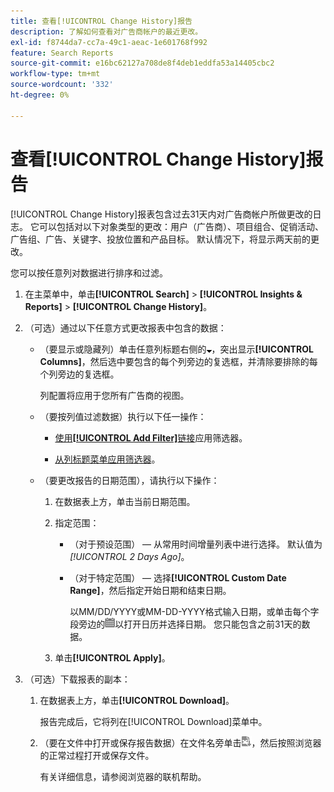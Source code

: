```yaml
---
title: 查看[!UICONTROL Change History]报告
description: 了解如何查看对广告商帐户的最近更改。
exl-id: f8744da7-cc7a-49c1-aeac-1e601768f992
feature: Search Reports
source-git-commit: e16bc62127a708de8f4deb1eddfa53a14405cbc2
workflow-type: tm+mt
source-wordcount: '332'
ht-degree: 0%

---
```


# 查看[!UICONTROL Change History]报告

[!UICONTROL Change History]报表包含过去31天内对广告商帐户所做更改的日志。 它可以包括对以下对象类型的更改：用户（广告商）、项目组合、促销活动、广告组、广告、关键字、投放位置和产品目标。 默认情况下，将显示两天前的更改。

您可以按任意列对数据进行排序和过滤。

1. 在主菜单中，单击&#x200B;**[!UICONTROL Search]** > **[!UICONTROL Insights & Reports]** > **[!UICONTROL Change History]**。

1. （可选）通过以下任意方式更改报表中包含的数据：

   * （要显示或隐藏列）单击任意列标题右侧的![向下箭头](/help/search-social-commerce/assets/arrow-down-expand.png "向下箭头")，突出显示&#x200B;**[!UICONTROL Columns]**，然后选中要包含的每个列旁边的复选框，并清除要排除的每个列旁边的复选框。

     列配置将应用于您所有广告商的视图。

   * （要按列值过滤数据）执行以下任一操作：

      * [使用&#x200B;**[!UICONTROL Add Filter]**&#x200B;链接](/help/search-social-commerce/common-tasks/data-views/ad-hoc-settings/column-filter-apply-from-column-heading.md)应用筛选器。

      * [从列标题菜单应用筛选器](/help/search-social-commerce/common-tasks/data-views/ad-hoc-settings/column-filter-apply-from-column-heading.md)。

   * （要更改报告的日期范围），请执行以下操作：

      1. 在数据表上方，单击当前日期范围。

      1. 指定范围：

         * （对于预设范围） — 从常用时间增量列表中进行选择。 默认值为&#x200B;*[!UICONTROL 2 Days Ago]*。

         * （对于特定范围） — 选择&#x200B;**[!UICONTROL Custom Date Range]**，然后指定开始日期和结束日期。

           以MM/DD/YYYY或MM-DD-YYYY格式输入日期，或单击每个字段旁边的![日历](/help/search-social-commerce/assets/calendar.png "日历")以打开日历并选择日期。 您只能包含之前31天的数据。

      1. 单击&#x200B;**[!UICONTROL Apply]**。

1. （可选）下载报表的副本：

   1. 在数据表上方，单击&#x200B;**[!UICONTROL Download]**。

      报告完成后，它将列在[!UICONTROL Download]菜单中。

   1. （要在文件中打开或保存报告数据）在文件名旁单击![以XLS格式下载报告](/help/search-social-commerce/assets/download-spreadsheet2.png "以XLS格式下载报告")，然后按照浏览器的正常过程打开或保存文件。

      有关详细信息，请参阅浏览器的联机帮助。
